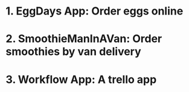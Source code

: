 
# 1. EggDays App: Order eggs online
# 2. SmoothieManInAVan: Order smoothies by van delivery
# 3. Workflow App: A trello app
